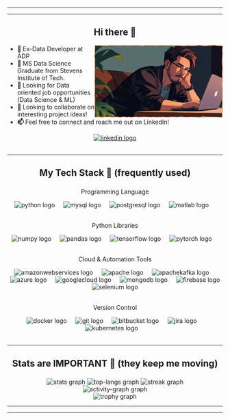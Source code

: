 <div>

---
---

<div>
  <h2 align="center">Hi there 👋</h2>
  <div align="center">
    <a href='https://www.linkedin.com/in/niharpatel371/' target="_blank">
      <img src="./assest/lazy-study.png" align="right" width="300" >
    </a>
  </div>
  
  <ul>
    <li>
      <b>💼 </b>Ex-Data Developer at ADP
    </li>
    <li>
      <b>📖 </b>MS Data Science Graduate from Stevens Institute of Tech.
    </li>
    <li>
      <b>🔎 </b>Looking for Data oriented job opportunities (Data Science & ML)
    </li>
    <li>
      <b>🤝 </b>Looking to collaborate on interesting project ideas!
    </li>
    <li>
      <b>📫 </b>Feel free to connect and reach me out on LinkedIn!
    </li>
  </ul>
  </div>
</div>

<div align="center">
  <a href='https://www.linkedin.com/in/niharpatel371/' target="_blank">
    <img src="https://img.shields.io/badge/LinkedIn-0A66C2?logo=linkedin&logoColor=white&style=for-the-badge" alt="linkedin logo" />
  </a>
</div>
<br>

---


###

<h2 align="center">My Tech Stack 🤖 (frequently used)</h2>

###

<div align="center">
  <!-- Programming Language -->
  <p>Programming Language</p>
  <img src="https://cdn.jsdelivr.net/gh/devicons/devicon/icons/python/python-original.svg" height="40" alt="python logo"  />
  <img width="12" />
  <img src="https://cdn.simpleicons.org/mysql/4479A1" height="40" alt="mysql logo"  />
  <img width="12" />
  <img src="https://cdn.jsdelivr.net/gh/devicons/devicon/icons/postgresql/postgresql-original.svg" height="40" alt="postgresql logo"  />
  <img width="12" />
  <img src="https://cdn.jsdelivr.net/gh/devicons/devicon/icons/matlab/matlab-original.svg" height="40" alt="matlab logo"  />
  <img width="12" />
  <br></br>
  <!-- Python Libraries -->
  <p>Python Libraries</p>
  <img src="https://cdn.jsdelivr.net/gh/devicons/devicon/icons/numpy/numpy-original.svg" height="40" alt="numpy logo"  />
  <img width="12" />
  <img src="https://cdn.jsdelivr.net/gh/devicons/devicon/icons/pandas/pandas-original.svg" height="40" alt="pandas logo"  />
  <img width="12" />
  <img src="https://cdn.simpleicons.org/tensorflow/FF6F00" height="40" alt="tensorflow logo"  />
  <img width="12" />
  <img src="https://cdn.simpleicons.org/pytorch/EE4C2C" height="40" alt="pytorch logo"  />
  <img width="12" />
  <br></br>
  <!-- Cloud & Automation Tools -->
  <p>Cloud & Automation Tools</p>
  <img src="https://skillicons.dev/icons?i=aws" height="40" alt="amazonwebservices logo"  />
  <img width="12" />
  <img src="https://cdn.simpleicons.org/apache/D22128" height="40" alt="apache logo"  />
  <img width="12" />
  <img src="https://skillicons.dev/icons?i=kafka" height="40" alt="apachekafka logo"  />
  <img width="12" />
  <img src="https://cdn.jsdelivr.net/gh/devicons/devicon/icons/azure/azure-original.svg" height="40" alt="azure logo"  />
  <img width="12" />
  <img src="https://cdn.jsdelivr.net/gh/devicons/devicon/icons/googlecloud/googlecloud-original.svg" height="40" alt="googlecloud logo"  />
  <img width="12" />
  <img src="https://skillicons.dev/icons?i=mongodb" height="40" alt="mongodb logo"  />
  <img width="12" />
  <img src="https://skillicons.dev/icons?i=firebase" height="40" alt="firebase logo"  />
  <img width="12" />
  <img src="https://cdn.simpleicons.org/selenium/43B02A" height="40" alt="selenium logo"  />
  <img width="12" />
  <br></br>
  <!-- Version Control -->
  <p>Version Control</p>
  <img src="https://cdn.jsdelivr.net/gh/devicons/devicon/icons/docker/docker-original.svg" height="40" alt="docker logo"  />
  <img width="12" />
  <img src="https://cdn.simpleicons.org/git/F05032" height="40" alt="git logo"  />
  <img width="12" />
  <img src="https://devicon-website.vercel.app/api/bitbucket/original-wordmark.svg" height="40" alt="bitbucket logo"  />
  <img width="12" />
  <img src="https://devicon-website.vercel.app/api/jira/original-wordmark.svg" height="40" alt="jira logo"  />
  <img width="12" />
  <img src="https://devicon-website.vercel.app/api/kubernetes/plain-wordmark.svg" height="40" alt="kubernetes logo"  />
  <img width="12" />
  <br></br>
</div>

---

###

<h2 align="center">Stats are IMPORTANT 🚀 (they keep me moving)</h2>

###

<div align="center">
  <img src="https://github-readme-stats.vercel.app/api?username=nihar371&show_icons=true&include_all_commits=true&count_private=true&disable_animations=false&theme=dracula&locale=en&hide_border=false&order=1" height="150" alt="stats graph"  />
  <img src="https://github-readme-stats.vercel.app/api/top-langs?username=nihar371&locale=en&hide_title=false&layout=compact&card_width=320&langs_count=5&theme=dracula&hide_border=false&order=2" height="150" alt="top-langs graph"  />
  <img src="https://github-readme-streak-stats.herokuapp.com/?user=nihar371&locale=en&hide_title=false&layout=compact&langs_count=5&theme=dracula&hide_border=false&order=3" height="150" alt="streak graph"  />
  <br>
  <img src="https://github-readme-activity-graph.vercel.app/graph?username=nihar371&radius=16&theme=github-dark-dimmed&area=true&hide_border=false&hide_title=false&order=3" alt="activity-graph graph"  />
  <br>
  <img src="https://github-profile-trophy.vercel.app?username=nihar371&theme=dracula&column=-1&row=1&no-bg=true&no-frame=true&order=4" alt="trophy graph"  />
</div>

---
---

</div>